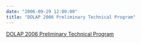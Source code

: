 ```yaml
---
date: "2006-09-29 12:00:00"
title: "DOLAP 2006 Preliminary Technical Program"
---
```


[DOLAP 2006 Preliminary Technical Program](/lemire/blog/2006/09-29-dolap-2006-preliminary-technical-program)

